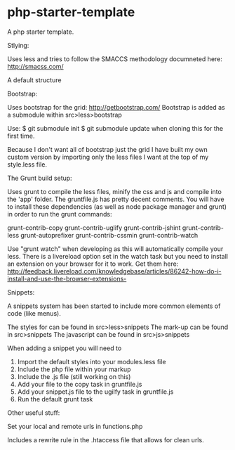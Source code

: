 php-starter-template
====================

A php starter template.

Stlying:

Uses less and tries to follow the SMACCS methodology documneted here: http://smacss.com/

A default structure 

Bootstrap:

Uses bootstrap for the grid: http://getbootstrap.com/
Bootstrap is added as a submodule within src>less>bootstrap

Use:
$ git submodule init
$ git submodule update
when cloning this for the first time.

Because I don't want all of bootstrap just the grid I have built my own custom version by importing only the less files I want at the top of my style.less file. 

The Grunt build setup:

Uses grunt to compile the less files, minify the css and js and compile into the 'app' folder. The gruntfile.js has pretty decent comments.
You will have to install these dependencies (as well as node package manager and grunt) in order to run the grunt commands:

grunt-contrib-copy
grunt-contrib-uglify
grunt-contrib-jshint
grunt-contrib-less
grunt-autoprefixer
grunt-contrib-cssmin
grunt-contrib-watch

Use "grunt watch" when developing as this will automatically compile your less. There is a livereload option set in the watch task but you need to install an extension on your browser for it to work. 
Get them here: http://feedback.livereload.com/knowledgebase/articles/86242-how-do-i-install-and-use-the-browser-extensions-

Snippets:

A snippets system has been started to include more common elements of code (like menus). 

The styles for can be found in src>less>snippets
The mark-up can be found in src>snippets
The javascript can be found in src>js>snippets

When adding a snippet you will need to
1. Import the default styles into your modules.less file
2. Include the php file within your markup
3. Include the .js file (still working on this)
4. Add your file to the copy task in gruntfile.js
5. Add your snippet.js file to the ugilfy task in gruntfile.js
6. Run the default grunt task

Other useful stuff:

Set your local and remote urls in functions.php

Includes a rewrite rule in the .htaccess file that allows for clean urls.
